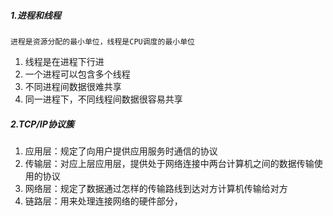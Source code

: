 ##### 1.进程和线程
	进程是资源分配的最小单位，线程是CPU调度的最小单位
1. 线程是在进程下行进
2. 一个进程可以包含多个线程
3. 不同进程间数据很难共享
4. 同一进程下，不同线程间数据很容易共享
##### 2.TCP/IP协议簇
1. 应用层：规定了向用户提供应用服务时通信的协议
2. 传输层：对应上层应用层，提供处于网络连接中两台计算机之间的数据传输使用的协议
3. 网络层：规定了数据通过怎样的传输路线到达对方计算机传输给对方
4. 链路层：用来处理连接网络的硬件部分，

